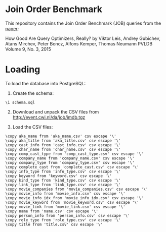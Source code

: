 # Join Order Benchmark

This repository contains the Join Order Benchmark (JOB) queries from the [paper](https://www.vldb.org/pvldb/vol9/p204-leis.pdf):

How Good Are Query Optimizers, Really?
by Viktor Leis, Andrey Gubichev, Atans Mirchev, Peter Boncz, Alfons Kemper, Thomas Neumann
PVLDB Volume 9, No. 3, 2015

# Loading

To load the database into PostgreSQL:

1. Create the schema:

```
\i schema.sql
```

2. Download and unpack the CSV files from http://event.cwi.nl/da/job/imdb.tgz

3. Load the CSV files:

```
\copy aka_name from 'aka_name.csv' csv escape '\'
\copy aka_title from 'aka_title.csv' csv escape '\'
\copy cast_info from 'cast_info.csv' csv escape '\'
\copy char_name from 'char_name.csv' csv escape '\'
\copy comp_cast_type from 'comp_cast_type.csv' csv escape '\'
\copy company_name from 'company_name.csv' csv escape '\'
\copy company_type from 'company_type.csv' csv escape '\'
\copy complete_cast from 'complete_cast.csv' csv escape '\'
\copy info_type from 'info_type.csv' csv escape '\'
\copy keyword from 'keyword.csv' csv escape '\'
\copy kind_type from 'kind_type.csv' csv escape '\'
\copy link_type from 'link_type.csv' csv escape '\'
\copy movie_companies from 'movie_companies.csv' csv escape '\'
\copy movie_info from 'movie_info.csv' csv escape '\'
\copy movie_info_idx from 'movie_info_idx.csv' csv escape '\'
\copy movie_keyword from 'movie_keyword.csv' csv escape '\'
\copy movie_link from 'movie_link.csv' csv escape '\'
\copy name from 'name.csv' csv escape '\'
\copy person_info from 'person_info.csv' csv escape '\'
\copy role_type from 'role_type.csv' csv escape '\'
\copy title from 'title.csv' csv escape '\'
```
